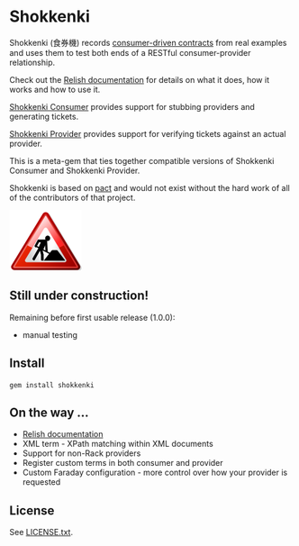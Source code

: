 # Shokkenki

Shokkenki (食券機) records [consumer-driven contracts](http://martinfowler.com/articles/consumerDrivenContracts.html) from real examples and uses them to test both ends of a RESTful consumer-provider relationship.

Check out the [Relish documentation](https://relishapp.com/shokkenki) for details on what it does, how it works and how to use it.

[Shokkenki Consumer](https://github.com/brentsnook/shokkenki-consumer) provides support for stubbing providers and generating tickets.

[Shokkenki Provider](https://github.com/brentsnook/shokkenki-provider) provides support for verifying tickets against an actual provider.

This is a meta-gem that ties together compatible versions of Shokkenki Consumer and Shokkenki Provider.

Shokkenki is based on [pact](https://github.com/uglyog/pact) and would not exist without the hard work of all of the contributors of that project.

![Under construction](/Under_contruction_icon-red.svg.png "Under construction")

## Still under construction!

Remaining before first usable release (1.0.0):

- manual testing

## Install

    gem install shokkenki

## On the way ...

  - [Relish documentation](https://www.relishapp.com/shokkenki)
  - XML term - XPath matching within XML documents
  - Support for non-Rack providers
  - Register custom terms in both consumer and provider
  - Custom Faraday configuration - more control over how your provider is requested

## License

See [LICENSE.txt](LICENSE.txt).



